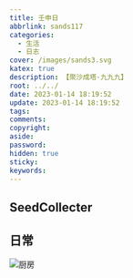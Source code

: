 ```yaml
---
title: 壬申日
abbrlink: sands117
categories:
  - 生活
  - 日志
cover: /images/sands3.svg
katex: true
description: 【聚沙成塔·九九九】
root: ../../
date: 2023-01-14 18:19:52
update: 2023-01-14 18:19:52
tags:
comments:
copyright:
aside:
password:
hidden: true
sticky:
keywords:
---
```


## SeedCollecter


## 日常
![厨房](../../../images/20230102/IMG_20230114_125549.jpg)
